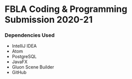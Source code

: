 # FBLA Coding & Programming Submission 2020-21

### Dependencies Used
- IntelliJ IDEA
- Atom
- PostgreSQL
- JavaFX 
- Gluon Scene Builder
- GitHub
